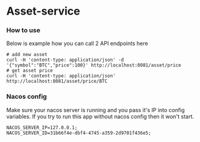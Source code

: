 # Asset-service

### How to use

Below is example how you can call 2 API endpoints here

```shell
# add new asset
curl -H 'content-type: application/json' -d '{"symbol":"BTC","price":100}' http://localhost:8081/asset/price
# get asset price
curl -H 'content-type: application/json' http://localhost:8081/asset/price/BTC
```

### Nacos config

Make sure your nacos server is running and you pass it's IP into config variables. If you try to run
this app without nacos config then it won't start.

```
NACOS_SERVER_IP=127.0.0.1;
NACOS_SERVER_ID=31b66f4e-dbf4-4745-a359-2d9701f436e5;
```
